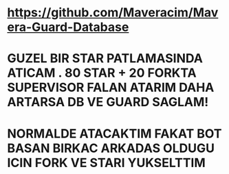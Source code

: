 # https://github.com/Maveracim/Mavera-Guard-Database
# GUZEL BIR STAR PATLAMASINDA ATICAM . 80 STAR + 20 FORKTA SUPERVISOR FALAN ATARIM DAHA ARTARSA DB VE GUARD SAGLAM!
# NORMALDE ATACAKTIM FAKAT BOT BASAN BIRKAC ARKADAS OLDUGU ICIN FORK VE STARI YUKSELTTIM
